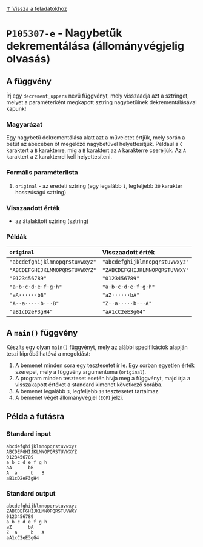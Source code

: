 
[↑ Vissza a feladatokhoz](./README.md)

# `P105307-e` - Nagybetűk dekrementálása (állományvégjelig olvasás)

## A függvény

Írj egy `decrement_uppers` nevű függvényt, mely visszaadja azt a sztringet, melyet a paraméterként megkapott sztring nagybetűinek dekrementálásával kapunk!

### Magyarázat
Egy nagybetű dekrementálása alatt azt a műveletet értjük, mely során a betűt az ábécében őt megelőző nagybetűvel helyettesítjük. Például a `C` karaktert a `B` karakterre, míg a `B` karaktert az `A` karakterre cseréljük. Az `A` karaktert a `Z` karakterrel kell helyettesíteni.

### Formális paraméterlista

1. `original` - az eredeti sztring (egy legalább `1`, legfeljebb `30` karakter hosszúságú sztring)

### Visszaadott érték

* az átalakított sztring (sztring)

### Példák

| `original` | Visszaadott érték | 
| :--- | :-- | 
| `"abcdefghijklmnopqrstuvwxyz"` | `"abcdefghijklmnopqrstuvwxyz"` | 
| `"ABCDEFGHIJKLMNOPQRSTUVWXYZ"` | `"ZABCDEFGHIJKLMNOPQRSTUVWXY"` | 
| `"0123456789"` | `"0123456789"` | 
| `"a·b·c·d·e·f·g·h"` | `"a·b·c·d·e·f·g·h"` | 
| `"aA······bB"` | `"aZ······bA"` | 
| `"A··a·····b···B"` | `"Z··a·····b···A"` | 
| `"aB1cD2eF3gH4"` | `"aA1cC2eE3gG4"` | 

## A `main()` függvény

Készíts egy olyan `main()` függvényt, mely az alábbi specifikációk alapján teszi kipróbálhatóvá a megoldást:

1. A bemenet minden sora egy tesztesetet ír le. Egy sorban egyetlen érték szerepel, mely a függvény argumentuma (`original`).
1. A program minden teszteset esetén hívja meg a függvényt, majd írja a visszakapott értéket a standard kimenet következő sorába.
1. A bemenet legalább `3`, legfeljebb `10` tesztesetet tartalmaz.
1. A bemenet végét állományvégjel (`EOF`) jelzi.

## Példa a futásra

### Standard input

```
abcdefghijklmnopqrstuvwxyz
ABCDEFGHIJKLMNOPQRSTUVWXYZ
0123456789
a b c d e f g h
aA      bB
A  a     b   B
aB1cD2eF3gH4
```

### Standard output

```
abcdefghijklmnopqrstuvwxyz
ZABCDEFGHIJKLMNOPQRSTUVWXY
0123456789
a b c d e f g h
aZ      bA
Z  a     b   A
aA1cC2eE3gG4
```